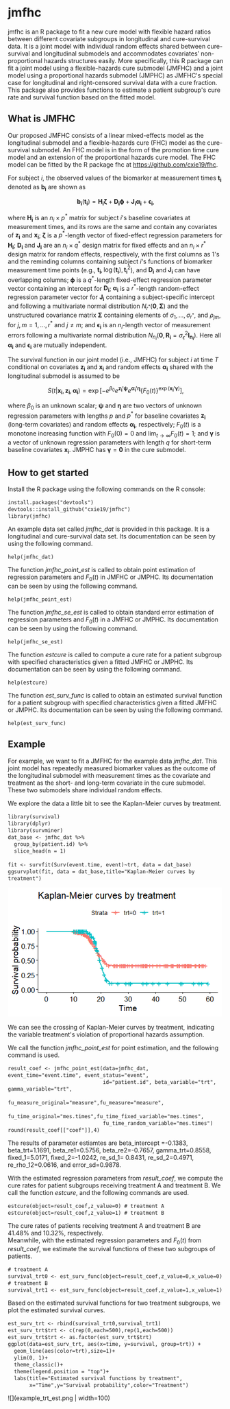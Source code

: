# jmfhc

jmfhc is an R package to fit a new cure model with flexible hazard ratios 
between different covariate subgroups in longitudinal and cure-survival data. 
It is a joint model with individual random effects shared between cure-survival 
and longitudinal submodels and accommodates covariates’ non-proportional hazards 
structures easily. More specifically, this R package can fit a joint model using 
a flexible-hazards cure submodel (JMFHC) and a joint model using a proportional 
hazards submodel (JMPHC) as JMFHC's special case for longitudinal 
and right-censored survival data with a cure fraction. This package also provides 
functions to estimate a patient subgroup's cure rate and survival function 
based on the fitted model. <br />

## What is JMFHC

Our proposed JMFHC consists of a linear mixed-effects model as the longitudinal 
submodel and a flexible-hazards cure (FHC) model as the cure-survival submodel.
An FHC model is in the form of the promotion time cure model and an extension of 
the proportional hazards cure model. The FHC model can be fitted by the R package
fhc at https://github.com/cxie19/fhc.

For subject $i$, the observed values of the biomarker at measurement times 
$\boldsymbol{t_i}$ denoted as $\boldsymbol{b_i}$ are shown as 

$$
  \boldsymbol{b_i}(\boldsymbol{t_i})=
  \boldsymbol{H_i}\boldsymbol{\zeta}+\boldsymbol{D_i}\boldsymbol{\phi}+\boldsymbol{J_i}\boldsymbol{\alpha_i}+\boldsymbol{\epsilon_i},
$$

where $\boldsymbol{H_i}$ is an $n_i \times p^\ast$ matrix for subject $i$'s baseline covariates at measurement times, and its rows are the same and contain any covariates of $\boldsymbol{z_i}$ and $\boldsymbol{x_i}$;
$\boldsymbol{\zeta}$ is a $p^\ast$-length vector of fixed-effect regression parameters for $\boldsymbol{H_i}$;
$\boldsymbol{D_i}$ and $\boldsymbol{J_i}$ are an $n_i \times q^\ast$ design matrix for fixed effects and an $n_i \times r^\ast$ design matrix for random effects, respectively, with the first columns as 1's and the reminding columns containing subject 
$i$'s functions of biomarker measurement time points (e.g., $\boldsymbol{t_i},\log(\boldsymbol{t_i}),\boldsymbol{t_i}^2$), 
and $\boldsymbol{D_i}$ and $\boldsymbol{J_i}$ can have overlapping columns;
$\boldsymbol{\phi}$ is a $q^\ast$-length fixed-effect regression parameter vector containing an intercept for $\boldsymbol{D_i}$;
$\boldsymbol{\alpha_i}$ is a $r^\ast$-length random-effect regression parameter vector for $\boldsymbol{J_i}$ containing a subject-specific intercept and following a multivariate normal distribution $N_{r^\ast}(\boldsymbol{0},\boldsymbol{\Sigma})$ and the unstructured covariance matrix $\boldsymbol{\Sigma}$ containing elements of $\sigma_1,...,\sigma_{r^\ast}$, and $\rho_{jm}$, for $j,m = 1,...,r^\ast$ and $j \neq m$; 
and $\boldsymbol{\epsilon_i}$ is an $n_i$-length vector of measurement errors following a multivariate normal distribution $N_{n_i}(\boldsymbol{0},\boldsymbol{R_i}=\sigma_{\epsilon}^2\boldsymbol{I_{n_i}})$.
Here all $\boldsymbol{\alpha_i}$ and $\boldsymbol{\epsilon_i}$ are mutually independent.

The survival function in our joint model (i.e., JMFHC) for subject $i$ at time 
$T$ conditional on covariates $\boldsymbol{z_i}$ and $\boldsymbol{x_i}$ 
and random effects $\boldsymbol{\alpha_i}$ shared with the longitudinal submodel
is assumed to be

$$
    S(t|\boldsymbol{x_i},\boldsymbol{z_i},\boldsymbol{\alpha_i})=\exp\left[-e^{\beta_0}e^{\boldsymbol{z_i'\psi}}e^{\boldsymbol{\alpha_i'\eta}}\{F_0(t)\}^{\exp(\boldsymbol{x_i'\gamma})}\right],
$$

where $\beta_0$ is an unknown scalar; 
$\boldsymbol{\psi}$ and $\boldsymbol{\eta}$ are two vectors of unknown 
regression parameters with lengths $p$ and $p^\ast$ for baseline covariates 
$\boldsymbol{z_i}$ (long-term covariates) and random effects 
$\boldsymbol{\alpha_i}$, respectively;
$F_0(t)$ is a monotone increasing function with $F_0(0)=0$ 
and $\lim_{t\to\infty}F_0(t)=1$;
and $\boldsymbol{\gamma}$ is a vector of unknown regression parameters 
with length $q$ for short-term baseline covariates $\boldsymbol{x_i}$.
JMPHC has $\boldsymbol{\gamma}=\boldsymbol{0}$ in the cure submodel. 


## How to get started

Install the R package using the following commands on the R console:

```{r}
install.packages("devtools")
devtools::install_github("cxie19/jmfhc")
library(jmfhc)
```

An example data set called *jmfhc_dat* is provided in this package. It
is a longitudinal and cure-survival data set. Its documentation can be 
seen by using the following command.

```{r}
help(jmfhc_dat)
```

The function *jmfhc_point_est* is called to obtain point estimation of 
regression parameters and $F_0(t)$ in JMFHC or JMPHC. 
Its documentation can be seen by using the following command.

```{r}
help(jmfhc_point_est)
```

The function *jmfhc_se_est* is called to obtain standard error estimation of
regression parameters and $F_0(t)$ in a JMFHC or JMPHC. Its documentation can 
be seen by using the following command.

```{r}
help(jmfhc_se_est)
```

The function *estcure* is called to compute a cure rate for a patient subgroup 
with specified characteristics given a fitted JMFHC or JMPHC.
Its documentation can be seen by using the following command.

```{r}
help(estcure)
```

The function *est_surv_func* is called to obtain an estimated survival
function for a patient subgroup with specified characteristics given a 
fitted JMFHC or JMPHC. Its documentation can be seen by using the
following command.

```{r}
help(est_surv_func)
```

## Example
For example, we want to fit a JMFHC for the example data *jmfhc_dat*.
This joint model has repeatedly measured biomarker values as the outcome of the 
longitudinal submodel with measurement times as the 
covariate and treatment as the short- and long-term covariate in the cure 
submodel. These two submodels share individual random effects.

We explore the data a little bit to see the Kaplan-Meier curves by treatment.

```{r}
library(survival)
library(dplyr)
library(survminer)
dat_base <- jmfhc_dat %>%
  group_by(patient.id) %>%
  slice_head(n = 1)

fit <- survfit(Surv(event.time, event)~trt, data = dat_base)
ggsurvplot(fit, data = dat_base,title="Kaplan-Meier curves by treatment")
```

![](example_trt_km.png)

We can see the crossing of Kaplan-Meier curves by treatment, indicating the variable treatment's violation of proportional hazards assumption.

We call the function *jmfhc_point_est* for point estimation, and the following command is used.

```{r}
result_coef <- jmfhc_point_est(data=jmfhc_dat, event_time="event.time", event_status="event",
                               id="patient.id", beta_variable="trt", gamma_variable="trt",
                               fu_measure_original="measure",fu_measure="measure",
                               fu_time_original="mes.times",fu_time_fixed_variable="mes.times",
                               fu_time_random_variable="mes.times")
round(result_coef[["coef"]],4)
```
The results of parameter estiamtes are beta_intercept =-0.1383, beta_trt=1.1691, beta_re1=0.5756, beta_re2=-0.7657, gamma_trt=0.8558, fixed_1=5.0171, fixed_2=-1.0242, re_sd_1= 0.8431, re_sd_2=0.4971, re_rho_12=0.0616, and error_sd=0.9878.
                               

With the estimated regression parameters from *result_coef*, 
we compute the cure rates for patient subgroups 
receiving treatment A and treatment B.
We call the function *estcure*, and the following 
commands are used.

```{r}
estcure(object=result_coef,z_value=0) # treatment A
estcure(object=result_coef,z_value=1) # treatment B 
```

The cure rates of patients receiving treatment A and treatment B are 41.48% and 
10.32%, respectively.<br /> 
Meanwhile, with the estimated regression parameters and $F_0(t)$ from 
*result_coef*,  we estimate the survival functions of these two subgroups 
of patients.

```{r}
# treatment A
survival_trt0 <- est_surv_func(object=result_coef,z_value=0,x_value=0) 
# treatment B
survival_trt1 <- est_surv_func(object=result_coef,z_value=1,x_value=1) 
```

Based on the estimated survival functions for two treatment subgroups, we plot the 
estimated survival curves.

```{r}
est_surv_trt <- rbind(survival_trt0,survival_trt1)
est_surv_trt$trt <- c(rep(0,each=500),rep(1,each=500))
est_surv_trt$trt <- as.factor(est_surv_trt$trt)
ggplot(data=est_surv_trt, aes(x=time, y=survival, group=trt)) +
  geom_line(aes(color=trt),size=1)+
  ylim(0, 1)+
  theme_classic()+
  theme(legend.position = "top")+
  labs(title="Estimated survival functions by treatment",
       x="Time",y="Survival probability",color="Treatment")
```

![](example_trt_est.png | width=100)
